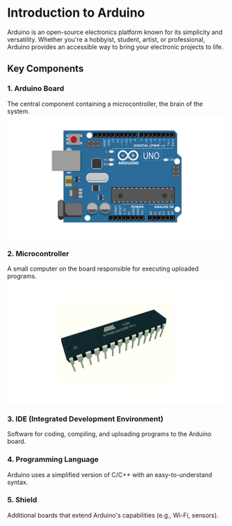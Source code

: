 # Introduction to Arduino

Arduino is an open-source electronics platform known for its simplicity and versatility. Whether you're a hobbyist, student, artist, or professional, Arduino provides an accessible way to bring your electronic projects to life.

## Key Components

### 1. Arduino Board
The central component containing a microcontroller, the brain of the system.
![Arduino UNO](images/1.1.jpg)


### 2. Microcontroller
A small computer on the board responsible for executing uploaded programs.
![Micro Controller](images/1.2.jpg)

### 3. IDE (Integrated Development Environment)
Software for coding, compiling, and uploading programs to the Arduino board.

### 4. Programming Language
   Arduino uses a simplified version of C/C++ with an easy-to-understand syntax.

### 5. Shield
Additional boards that extend Arduino's capabilities (e.g., Wi-Fi, sensors).
